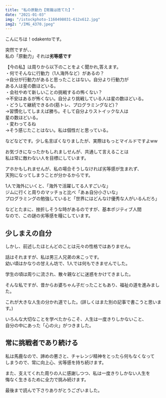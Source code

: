 ```yaml
---
title: "私の原動力【常識は捨てた】"
date: "2021-01-03"
img: "/istockphoto-1160498031-612x612.jpg"
img2: "/IMG_4370.jpeg"
---
```


こんにちは！odakentoです。  

突然ですが、、  
私の「原動力」それは<strong>劣等感です</strong>  

【今の私】は周りから以下のことをよく聞かれ,答えます。   
・何でそんなに行動力（1人海外など）があるの？  
→自分が行動力があると思ったことはない。自分より行動力が  
ある人は星の数ほどいる。  
・会社やめて新しいことの挑戦するの怖くない？  
→不安はあるが怖くない。自分より挑戦している人は星の数ほどいる。  
・どうして継続できるの(筋トレ、プログラミングなど)？  
→習慣化してしまえば勝ち。そして自分よりストイックな人は  
星の数ほどいる。  
・変わってるね  
→そう感じたことはない。私は個性だと思っている。

などなどです。少し名言ぽくなりましたが、実際はもっとマイルドですよww

お気づきになったかもしれましせんが、共通して言えることは  
私は常に敵わない人を目標にしています。  

アホかもしれませんが、私の場合そうしなければ劣等感が生まれず、  
天狗になってしまうことが分かるからです。  

1人で海外にいくと、「海外で活躍してる人すごいな」  
ジムに行くと周りのマッチョと比べ「あぁ自分小さいな」  
プログラミングの勉強していると「世界にはどんなけ優秀な人がいるんだろ」  

などとたまに、挫折しそうな時があるのですが、基本ポジティブ人間  
なので、この謎の劣等感を糧にしています。  

## 少しまえの自分  
しかし、前述したほとんどのことは元々の性格ではありません。  

話はそれますが、私は男三人兄弟の末こっです。  
幼い頃はかなりの甘えん坊で、1人では何もできませんでした。  

学生の頃は周りに流され、散々親などに迷惑をかけてきました。  

そんな私ですが、昔からお婆ちゃん子だったこともあり、福祉の道を進みました。  

これが大きな人生の分かれ道でした。(詳しくはまた別の記事で書こうと思います。)  

いろんな大切なことを学べたからこそ、人生は一度きりしかないこと、  
自分の中にあった「心の火」がつきました。  

## 常に挑戦者であり続ける  

私は馬鹿なので、諦めの悪さと、チャレンジ精神をとったら何もなくなって  
しまうので、常に向上心、劣等感を持ち続けます。  

また、支えてくれた周りの人に感謝しつつ、私は一度きりしかない人生を  
悔なく生きるために全力で挑み続けます。  


最後まで読んで下さりありがとうございました。




 








